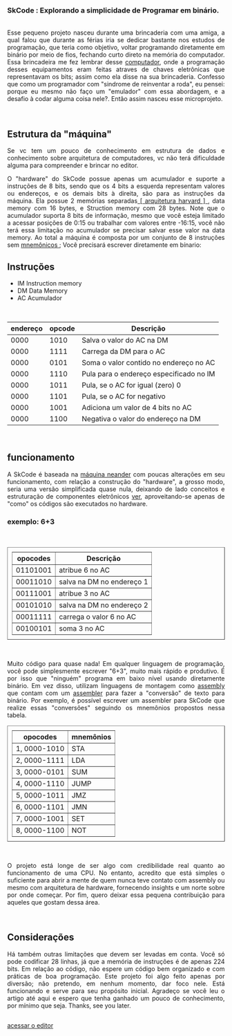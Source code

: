 

### **SkCode** : Explorando a simplicidade de Programar em binário.


<p align="justify">
<br>
Esse pequeno projeto nasceu durante uma brincaderia com uma amiga, a qual falou que durante as férias iria se dedicar bastante nos estudos de programação, que teria como objetivo, voltar programando diretamente em binário por meio de fios, fechando curto direto na memória do computador.  Essa brincadeira me fez lembrar desse <a href="https://pt.m.wikipedia.org/wiki/Altair_8800">computador</a>, onde a programação desses equipamentos eram feitas atraves de chaves eletrônicas que representavam os bits; assim como ela disse na sua brincaderia. Confesso que como um programador com "sindrome de reinventar a roda", eu pensei: porque eu mesmo não faço um  "emulador" com essa abordagem, e a desafio à codar alguma coisa nele?. Então assim nasceu esse microprojeto. 
</p>

<br>

## Estrutura da "máquina" 

<p align="justify">
Se vc tem um pouco de conhecimento em estrutura de dados e conhecimento sobre arquitetura de computadores,  vc não terá dificuldade alguma para compreender e brincar no editor. 
</p>

<p align="justify">
O "hardware" do SkCode possue apenas um acumulador e suporte a instruções de 8 bits, sendo que os 4 bits a esquerda representam valores ou endereços, e os demais bits à direita, são para as instruções da máquina. Ela possue 2 memórias separadas<a href="https://www.google.com.br/search?q=arquitetura+de+harvard"> [ arquitetura harvard ] </a>,  data memory com 16 bytes, e Struction memory com 28 bytes. Note que o acumulador suporta 8 bits de informação, mesmo que você esteja limitado a acessar posições de 0:15 ou trabalhar com valores entre -16:15, você não terá essa limitação no acumulador se precisar salvar esse valor na data memory. Ao total a máquina é composta por um conjunto de 8 instruções sem <a href='https://www.google.com/search?q=mnem%C3%B4nicos+assembly'>mnemônicos </a>; Você precisará escrever diretamente em bínario:
</p>


## Instruções 


- IM Instruction memory 
- DM Data Memory 
- AC Acumulador 

<br>

|endereço |opcode| Descrição                               |
|---------|------|-----------------------------------------|
| 0000    | 1010 | Salva o valor do AC na DM               |
| 0000    | 1111 | Carrega da DM para o AC                 | 
| 0000    | 0101 | Soma o valor contido no endereço no AC  |
| 0000    | 1110 | Pula para o endereço especificado no IM |
| 0000    | 1011 | Pula, se o AC for igual (zero) 0        |
| 0000    | 1101 | Pula, se o AC for negativo              |
| 0000    | 1001 | Adiciona um valor de 4 bits no AC       |
| 0000    | 1100 | Negativa o valor do endereço na DM      |
  
<br>

## funcionamento
<p align="justify">
A SkCode é baseada na <a href='https://www.google.com/search?q=m%C3%A1quina+neande'>máquina neander</a> com poucas alterações em seu funcionamento, com relação a construção do "hardware", a grosso modo, seria uma versão simplificada quase nula, deixando de lado conceitos e estruturação de componentes eletrônicos <a href='https://www.google.com/search?q=sistemas+digitais'>ver</a>, aproveitando-se apenas de "como" os códigos são executados no hardware.
</p>

### **exemplo**: 6+3

<br>
<table width="100%" style="border-collapse: collapse; padding: 10px;" border>
    <th>opocodes</th>
    <th>Descrição</th>
    <tr><td>01101001</td><td>atribue 6 no AC</td></tr> 
    <tr><td>00011010</td><td>salva na DM no endereço 1</td></tr>
    <tr><td>00111001</td><td>atribue 3 no AC</td></tr>
    <tr><td>00101010</td><td>salva na DM no endereço 2</td></tr>
    <tr><td>00011111</td><td>carrega o valor 6 no AC</td></tr>
    <tr><td>00100101</td><td>soma 3 no AC</td></tr>
</table>
<br>

<p align="justify">
Muito código para quase nada! Em qualquer linguagem de programação, você pode simplesmente escrever "6+3", muito mais rápido e produtivo. É por isso que "ninguém" programa em baixo nível usando  diretamente binário. Em vez disso, utilizam linguagens de montagem como <a href='https://www.google.com/search?q=assembly'>assembly</a> que contam com um <a href='https://pt.stackoverflow.com/questions/178804/o-que-%C3%A9-assembler'>assembler</a> para fazer a "conversão" de texto para binário. Por exemplo, é possível escrever um assembler para SkCode que realize essas "conversões" seguindo os mnemônios propostos nessa tabela.
</p>

<table width="100%" style="border-collapse: collapse; padding: 10px;" border>
            <th>opocodes</th>
            <th>mnemônios</th>
            <tr><td>1, 0000-1010</td><td>STA</td></tr>
            <tr><td>2, 0000-1111</td><td>LDA</td></tr>
            <tr><td>3, 0000-0101</td><td>SUM</td></tr>
            <tr><td>4, 0000-1110</td><td>JUMP</td></tr>
            <tr><td>5, 0000-1011</td><td>JMZ</td></tr>
            <tr><td>6, 0000-1101</td><td>JMN</td></tr>
            <tr><td>7, 0000-1001</td><td>SET</td></tr>
            <tr><td>8, 0000-1100</td><td>NOT</td></tr>
        </table>

<br>

<p align="justify">
O projeto está longe de ser algo com credibilidade real quanto ao funcionamento de uma CPU. No entanto, acredito que está simples o suficiente para abrir a mente de quem nunca teve contato com assembly ou mesmo com arquitetura de hardware, fornecendo insights e um norte sobre por onde começar. Por fim, quero deixar essa pequena contribuição para aqueles que gostam dessa área. 
</p>

<br>

## Considerações


<p align="justify">
Há também outras limitações que devem ser levadas em conta. Você só pode codificar 28 linhas, já que a memória de instruções é de apenas 224 bits. Em relação ao código, não espere um código bem organizado e com práticas de boa programação. Este projeto foi algo feito apenas por diversão; não pretendo, em nenhum momento, dar foco nele. Está funcionando e serve para seu propósito inicial. Agradeço se você leu o artigo até aqui e espero que tenha ganhado um pouco de conhecimento, por mínimo que seja. Thanks, see you later.
</p>

##

[acessar o editor](https://lucieudo-roberto.github.io/skcode/)
